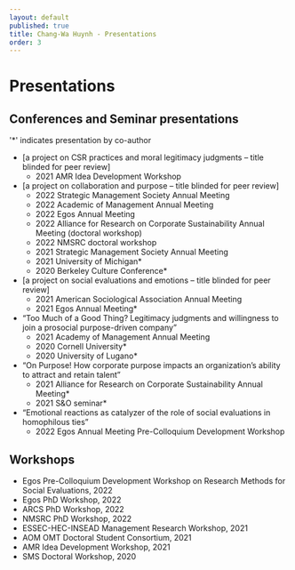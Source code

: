 ```yaml
---
layout: default
published: true
title: Chang-Wa Huynh - Presentations
order: 3
---
```


# Presentations

## Conferences and Seminar presentations

'*' indicates presentation by co-author

- [a project on CSR practices and moral legitimacy judgments – title blinded for peer review]
  - 2021 AMR Idea Development Workshop
- [a project on collaboration and purpose – title blinded for peer review]
  - 2022 Strategic Management Society Annual Meeting
  - 2022 Academic of Management Annual Meeting
  - 2022 Egos Annual Meeting
  - 2022 Alliance for Research on Corporate Sustainability Annual Meeting (doctoral workshop)
  - 2022 NMSRC doctoral workshop
  - 2021 Strategic Management Society Annual Meeting
  - 2021 University of Michigan*
  - 2020 Berkeley Culture Conference*
- [a project on social evaluations and emotions – title blinded for peer review]
  - 2021 American Sociological Association Annual Meeting
  - 2021 Egos Annual Meeting*
- “Too Much of a Good Thing? Legitimacy judgments and willingness to join a prosocial purpose-driven company”
  - 2021 Academy of Management Annual Meeting
  - 2020 Cornell University*
  - 2020 University of Lugano*
- “On Purpose! How corporate purpose impacts an organization’s ability to attract and retain talent”
  - 2021 Alliance for Research on Corporate Sustainability Annual Meeting*
  - 2021 S&O seminar*
- “Emotional reactions as catalyzer of the role of social evaluations in homophilous ties”
  - 2022 Egos Annual Meeting Pre-Colloquium Development Workshop

## Workshops

- Egos Pre-Colloquium Development Workshop on Research Methods for Social Evaluations, 2022
- Egos PhD Workshop, 2022
- ARCS PhD Workshop, 2022
- NMSRC PhD Workshop, 2022
- ESSEC-HEC-INSEAD Management Research Workshop, 2021
- AOM OMT Doctoral Student Consortium, 2021
- AMR Idea Development Workshop, 2021
- SMS Doctoral Workshop, 2020
